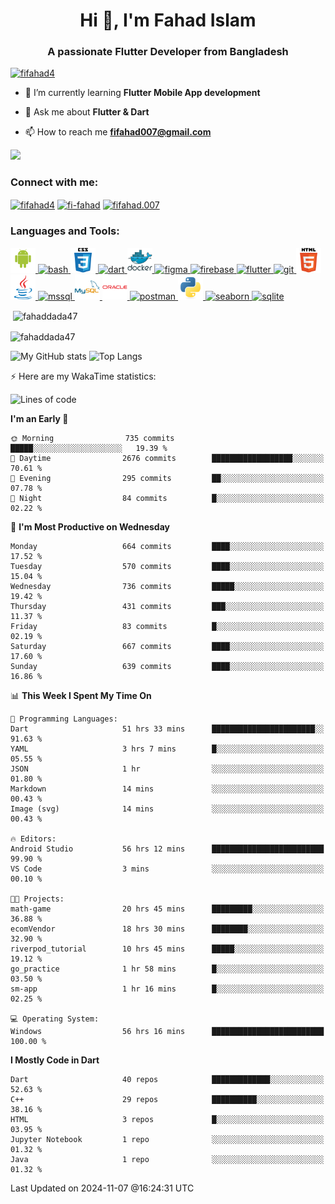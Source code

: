 <h1 align="center">Hi 👋, I'm Fahad Islam</h1>
<h3 align="center">A passionate Flutter Developer from Bangladesh</h3>

<p align="left"> <a href="https://twitter.com/fifahad4" target="blank"><img src="https://img.shields.io/twitter/follow/fifahad4?logo=twitter&style=for-the-badge" alt="fifahad4" /></a> </p>

- 🌱 I’m currently learning **Flutter Mobile App development**

- 💬 Ask me about **Flutter & Dart**

- 📫 How to reach me **fifahad007@gmail.com**

![](https://komarev.com/ghpvc/?username=Fahaddada47&color=blueviolet&style=for-the-badge)

<h3 align="left">Connect with me:</h3>
<p align="left">
<a href="https://twitter.com/fifahad4" target="blank"><img align="center" src="https://raw.githubusercontent.com/rahuldkjain/github-profile-readme-generator/master/src/images/icons/Social/twitter.svg" alt="fifahad4" height="30" width="40" /></a>
<a href="https://linkedin.com/in/fi-fahad" target="blank"><img align="center" src="https://raw.githubusercontent.com/rahuldkjain/github-profile-readme-generator/master/src/images/icons/Social/linked-in-alt.svg" alt="fi-fahad" height="30" width="40" /></a>
<a href="https://fb.com/fifahad.007" target="blank"><img align="center" src="https://raw.githubusercontent.com/rahuldkjain/github-profile-readme-generator/master/src/images/icons/Social/facebook.svg" alt="fifahad.007" height="30" width="40" /></a>
</p>

<h3 align="left">Languages and Tools:</h3>
<p align="left"> <a href="https://developer.android.com" target="_blank" rel="noreferrer"> <img src="https://raw.githubusercontent.com/devicons/devicon/master/icons/android/android-original-wordmark.svg" alt="android" width="40" height="40"/> </a> <a href="https://www.gnu.org/software/bash/" target="_blank" rel="noreferrer"> <img src="https://www.vectorlogo.zone/logos/gnu_bash/gnu_bash-icon.svg" alt="bash" width="40" height="40"/> </a> <a href="https://www.w3schools.com/css/" target="_blank" rel="noreferrer"> <img src="https://raw.githubusercontent.com/devicons/devicon/master/icons/css3/css3-original-wordmark.svg" alt="css3" width="40" height="40"/> </a> <a href="https://dart.dev" target="_blank" rel="noreferrer"> <img src="https://www.vectorlogo.zone/logos/dartlang/dartlang-icon.svg" alt="dart" width="40" height="40"/> </a> <a href="https://www.docker.com/" target="_blank" rel="noreferrer"> <img src="https://raw.githubusercontent.com/devicons/devicon/master/icons/docker/docker-original-wordmark.svg" alt="docker" width="40" height="40"/> </a> <a href="https://www.figma.com/" target="_blank" rel="noreferrer"> <img src="https://www.vectorlogo.zone/logos/figma/figma-icon.svg" alt="figma" width="40" height="40"/> </a> <a href="https://firebase.google.com/" target="_blank" rel="noreferrer"> <img src="https://www.vectorlogo.zone/logos/firebase/firebase-icon.svg" alt="firebase" width="40" height="40"/> </a> <a href="https://flutter.dev" target="_blank" rel="noreferrer"> <img src="https://www.vectorlogo.zone/logos/flutterio/flutterio-icon.svg" alt="flutter" width="40" height="40"/> </a> <a href="https://git-scm.com/" target="_blank" rel="noreferrer"> <img src="https://www.vectorlogo.zone/logos/git-scm/git-scm-icon.svg" alt="git" width="40" height="40"/> </a> <a href="https://www.w3.org/html/" target="_blank" rel="noreferrer"> <img src="https://raw.githubusercontent.com/devicons/devicon/master/icons/html5/html5-original-wordmark.svg" alt="html5" width="40" height="40"/> </a> <a href="https://www.java.com" target="_blank" rel="noreferrer"> <img src="https://raw.githubusercontent.com/devicons/devicon/master/icons/java/java-original.svg" alt="java" width="40" height="40"/> </a> <a href="https://www.microsoft.com/en-us/sql-server" target="_blank" rel="noreferrer"> <img src="https://www.svgrepo.com/show/303229/microsoft-sql-server-logo.svg" alt="mssql" width="40" height="40"/> </a> <a href="https://www.mysql.com/" target="_blank" rel="noreferrer"> <img src="https://raw.githubusercontent.com/devicons/devicon/master/icons/mysql/mysql-original-wordmark.svg" alt="mysql" width="40" height="40"/> </a> <a href="https://www.oracle.com/" target="_blank" rel="noreferrer"> <img src="https://raw.githubusercontent.com/devicons/devicon/master/icons/oracle/oracle-original.svg" alt="oracle" width="40" height="40"/> </a> <a href="https://postman.com" target="_blank" rel="noreferrer"> <img src="https://www.vectorlogo.zone/logos/getpostman/getpostman-icon.svg" alt="postman" width="40" height="40"/> </a> <a href="https://www.python.org" target="_blank" rel="noreferrer"> <img src="https://raw.githubusercontent.com/devicons/devicon/master/icons/python/python-original.svg" alt="python" width="40" height="40"/> </a> <a href="https://seaborn.pydata.org/" target="_blank" rel="noreferrer"> <img src="https://seaborn.pydata.org/_images/logo-mark-lightbg.svg" alt="seaborn" width="40" height="40"/> </a> <a href="https://www.sqlite.org/" target="_blank" rel="noreferrer"> <img src="https://www.vectorlogo.zone/logos/sqlite/sqlite-icon.svg" alt="sqlite" width="40" height="40"/> </a> </p>

<p>&nbsp;<img align="center" src="https://github-readme-stats.vercel.app/api?username=fahaddada47&show_icons=true&locale=en" alt="fahaddada47" /></p>

<p><img align="center" src="https://github-readme-streak-stats.herokuapp.com/?user=fahaddada47&theme=dark" alt="fahaddada47" /></p>


![My GitHub stats](https://github-readme-stats.vercel.app/api?username=Fahaddada47&show_icons=true&theme=radical)
![Top Langs](https://github-readme-stats.vercel.app/api/top-langs/?username=Fahaddada47&layout=donut)


⚡ Here are my WakaTime statistics:

<!--START_SECTION:waka-->
![Lines of code](https://img.shields.io/badge/From%20Hello%20World%20I%27ve%20Written-1.4%20million%20lines%20of%20code-blue)

**I'm an Early 🐤** 

```text
🌞 Morning                735 commits         █████░░░░░░░░░░░░░░░░░░░░   19.39 % 
🌆 Daytime                2676 commits        ██████████████████░░░░░░░   70.61 % 
🌃 Evening                295 commits         ██░░░░░░░░░░░░░░░░░░░░░░░   07.78 % 
🌙 Night                  84 commits          █░░░░░░░░░░░░░░░░░░░░░░░░   02.22 % 
```
📅 **I'm Most Productive on Wednesday** 

```text
Monday                   664 commits         ████░░░░░░░░░░░░░░░░░░░░░   17.52 % 
Tuesday                  570 commits         ████░░░░░░░░░░░░░░░░░░░░░   15.04 % 
Wednesday                736 commits         █████░░░░░░░░░░░░░░░░░░░░   19.42 % 
Thursday                 431 commits         ███░░░░░░░░░░░░░░░░░░░░░░   11.37 % 
Friday                   83 commits          █░░░░░░░░░░░░░░░░░░░░░░░░   02.19 % 
Saturday                 667 commits         ████░░░░░░░░░░░░░░░░░░░░░   17.60 % 
Sunday                   639 commits         ████░░░░░░░░░░░░░░░░░░░░░   16.86 % 
```


📊 **This Week I Spent My Time On** 

```text
💬 Programming Languages: 
Dart                     51 hrs 33 mins      ███████████████████████░░   91.63 % 
YAML                     3 hrs 7 mins        █░░░░░░░░░░░░░░░░░░░░░░░░   05.55 % 
JSON                     1 hr                ░░░░░░░░░░░░░░░░░░░░░░░░░   01.80 % 
Markdown                 14 mins             ░░░░░░░░░░░░░░░░░░░░░░░░░   00.43 % 
Image (svg)              14 mins             ░░░░░░░░░░░░░░░░░░░░░░░░░   00.43 % 

🔥 Editors: 
Android Studio           56 hrs 12 mins      █████████████████████████   99.90 % 
VS Code                  3 mins              ░░░░░░░░░░░░░░░░░░░░░░░░░   00.10 % 

🐱‍💻 Projects: 
math-game                20 hrs 45 mins      █████████░░░░░░░░░░░░░░░░   36.88 % 
ecomVendor               18 hrs 30 mins      ████████░░░░░░░░░░░░░░░░░   32.90 % 
riverpod_tutorial        10 hrs 45 mins      █████░░░░░░░░░░░░░░░░░░░░   19.12 % 
go_practice              1 hr 58 mins        █░░░░░░░░░░░░░░░░░░░░░░░░   03.50 % 
sm-app                   1 hr 16 mins        █░░░░░░░░░░░░░░░░░░░░░░░░   02.25 % 

💻 Operating System: 
Windows                  56 hrs 16 mins      █████████████████████████   100.00 % 
```

**I Mostly Code in Dart** 

```text
Dart                     40 repos            █████████████░░░░░░░░░░░░   52.63 % 
C++                      29 repos            ██████████░░░░░░░░░░░░░░░   38.16 % 
HTML                     3 repos             █░░░░░░░░░░░░░░░░░░░░░░░░   03.95 % 
Jupyter Notebook         1 repo              ░░░░░░░░░░░░░░░░░░░░░░░░░   01.32 % 
Java                     1 repo              ░░░░░░░░░░░░░░░░░░░░░░░░░   01.32 % 
```




 Last Updated on 2024-11-07 @16:24:31 UTC
<!--END_SECTION:waka-->
